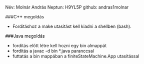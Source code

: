 Név: Molnár András
Neptun: H9YL5P
github: andras1molnar

###C++ megoldás
- Fordításhoz a make utasítást kell kiadni a shellben (bash).

###Java megoldás
- fordítás előtt létre kell hozni egy bin almappát
- fordítás a javac -d bin *.java paranccsal
- futtatás a bin mappában a finiteStateMachine.App utasítással
